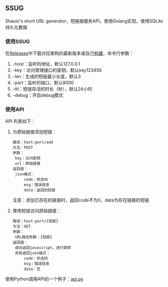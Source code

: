 ## SSUG

Shauio's short URL generator，短链接服务API，使用Golang实现，使用SQLite持久化数据

### 使用SSUG

在[Releases](https://github.com/paoka1/ssug/releases)中下载对应架构的最新版本或自己[构建](scripts/build_command)，命令行参数：

1. -host：监听的地址，默认127.0.0.1
2. -key：访问管理接口的密钥，默认key123456
3. -len：生成的短链最小长度，默认3
4. -port：监听的端口，默认8000
5. -ttl：短链存活的时长（秒），默认24小时
6. -debug：开启debug模式

### 使用API

API 列表如下：

1. 为原始链接添加短链：

   ```api
   路径：host:port/add
   方法：POST
   参数：
   	key：访问密钥
   	url：原始链接
   返回值：
   	json格式：
   		code：状态码
   		msg：错误信息
   		data：返回的短链
   ```

   注意：添加已存在的链接时，返回code不为0，data为存在链接的短链

2. 使用短链访问原始链接：

   ```api
   路径：host:port/{短链}
   方法：GET
   参数：
   	URL路径参数：{短链}
   返回值：
   	成功返回javascript，进行跳转
   	失败返回json格式：
   		code：状态码
   		msg：错误信息
   		data：空
   ```

使用Python调用API的一个例子：[api.py](example/api.py)
